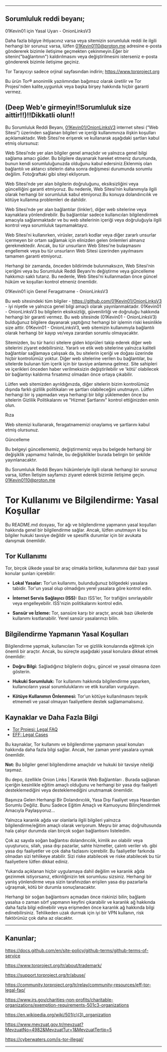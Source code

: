 ------------------------------------------------------------------------------------
## Sorumluluk reddi beyanı;
01Kevin01 için Yasal Uyarı - OnionLinksV3

Daha fazla bilgiye ihtiyacınız varsa veya sitemizin sorumluluk reddi ile ilgili herhangi bir sorunuz varsa, lütfen 01Kevin0110@proton.me adresine e-posta göndererek bizimle iletişime geçmekten çekinmeyin.Eğer bir sitenin("bağlantının") kaldırılmasını veya değiştirilmesini isterseniz e-posta göndererek bizimle iletişime geçiniz.

Tor Tarayıcıyı sadece orjinal sayfasından indirin;
https://www.torproject.org

Bu ürün Tor® anonimlik yazılımından bağımsız olarak üretilir ve Tor Projesi'nden kalite,uygunluk veya başka birşey hakkında hiçbir garanti vermez.

## (Deep Web'e girmeyin!!Sorumluluk size aittir!!)!!Dikkatli olun!!
 Bu Sorumluluk Reddi Beyanı, [01Kevin01/OnionLinksV3](https://github.com/01Kevin01/OnionLinksV3) internet sitesi (“Web Sitesi”) üzerinden sağlanan bilgileri ve içeriği kullanımınıza ilişkin koşulları açıklamaktadır. Web Sitesi’ne erişerek ve kullanarak aşağıdaki şartları kabul etmiş olursunuz:

Web Sitesi’nde yer alan bilgiler genel amaçlıdır ve yalnızca genel bilgi sağlama amacı güder. Bu bilgilere dayanarak hareket etmeniz durumunda, bunun kendi sorumluluğunuzda olduğunu kabul edersiniz.Eklenmiş olan bağlantılı ve aktarıcı sitelerin daha sonra değişmesi durumunda sorumlu değilim. Fotoğraftaki gibi siteyi ekliyorum.

Web Sitesi’nde yer alan bilgilerin doğruluğunu, eksiksizliğini veya güncelliğini garanti etmiyoruz. Bu nedenle, Web Sitesi’nin kullanımıyla ilgili olarak herhangi bir sorumluluk kabul etmiyoruz.Bu konuya dolandırıcılık ve kötüye kullanma problemleri de dahildir.

Web Sitesi’nde yer alan bağlantılar (linkler), diğer web sitelerine veya kaynaklara yönlendirebilir. Bu bağlantılar sadece kullanıcıları bilgilendirmek amacıyla sağlanmaktadır ve bu web sitelerinin içeriği veya doğruluğuyla ilgili kontrol veya sorumluluk taşımamaktayız.

Web Sitesi’ni kullanırken, virüsler, zararlı kodlar veya diğer zararlı unsurlar içermeyen bir ortam sağlamak için elinizden gelen önlemleri almanız gerekmektedir. Ancak, bu tür unsurların Web Sitesi’ne bulaşmasını engellemek veya bu tür unsurların Web Sitesi üzerinden yayılmasını tamamen garanti etmiyoruz.

Herhangi bir zamanda, önceden bildirimde bulunmaksızın, Web Sitesi’nin içeriğini veya bu Sorumluluk Reddi Beyanı’nı değiştirme veya güncelleme hakkımızı saklı tutarız. Bu nedenle, Web Sitesi’ni kullanmadan önce güncel hüküm ve koşulları kontrol etmeniz önemlidir.

01Kevin01 için Genel Feragatname - OnionLinksV3

Bu web sitesindeki tüm bilgiler - https://github.com/01Kevin01/OnionLinksV3 - iyi niyetle ve yalnızca genel bilgi amaçlı olarak yayınlanmaktadır. 01Kevin01 - OnionLinksV3 bu bilgilerin eksiksizliği, güvenilirliği ve doğruluğu hakkında herhangi bir garanti vermez. Bu web sitesinde (01Kevin01 - OnionLinksV3) bulduğunuz bilgilere dayanarak yaptığınız herhangi bir işlemin riski kesinlikle size aittir. 01Kevin01 - OnionLinksV3, web sitemizin kullanımıyla bağlantılı olarak herhangi bir kayıp ve/veya zarardan sorumlu olmayacaktır.

Sitemizden, bu tür harici sitelere giden köprüleri takip ederek diğer web sitelerini ziyaret edebilirsiniz. Yararlı ve etik web sitelerine yalnızca kaliteli bağlantılar sağlamaya çalışsak da, bu sitelerin içeriği ve doğası üzerinde hiçbir kontrolümüz yoktur. Diğer web sitelerine verilen bu bağlantılar, bu sitelerde bulunan tüm içerik için bir tavsiye anlamına gelmez. Site sahipleri ve içerikleri önceden haber verilmeksizin değiştirilebilir ve 'kötü' olabilecek bir bağlantıyı kaldırma fırsatımız olmadan önce ortaya çıkabilir.

Lütfen web sitemizden ayrıldığınızda, diğer sitelerin bizim kontrolümüz dışında farklı gizlilik politikaları ve şartları olabileceğini unutmayın. Lütfen herhangi bir iş yapmadan veya herhangi bir bilgi yüklemeden önce bu sitelerin Gizlilik Politikalarını ve "Hizmet Şartlarını" kontrol ettiğinizden emin olun.

Rıza

Web sitemizi kullanarak, feragatnamemizi onaylamış ve şartlarını kabul etmiş olursunuz.

Güncelleme

Bu belgeyi güncellememiz, değiştirmemiz veya bu belgede herhangi bir değişiklik yapmamız halinde, bu değişiklikler burada belirgin bir şekilde yayınlanacaktır.

Bu Sorumluluk Reddi Beyanı hükümleriyle ilgili olarak herhangi bir sorunuz varsa, lütfen İletişim sayfamızı ziyaret ederek bizimle iletişime geçin. 01Kevin0110@proton.me

# Tor Kullanımı ve Bilgilendirme: Yasal Koşullar

Bu README.md dosyası, Tor ağı ve bilgilendirme yapmanın yasal koşulları hakkında genel bir bilgilendirme sağlar. Ancak, lütfen unutmayın ki bu bilgiler hukuki tavsiye değildir ve spesifik durumlar için bir avukata danışmak önemlidir.

## Tor Kullanımı

Tor, birçok ülkede yasal bir araç olmakla birlikte, kullanımına dair bazı yasal konular şunları içerebilir:

- **Lokal Yasalar:** Tor'un kullanımı, bulunduğunuz bölgedeki yasalara tabidir. Tor'un yasal olup olmadığını yerel yasalara göre kontrol edin.

- **İnternet Servis Sağlayıcı (ISS):** Bazı ISS'ler, Tor trafiğini sınırlayabilir veya engelleyebilir. ISS'nizin politikalarını kontrol edin.

- **Sansür ve İzleme:** Tor, sansüre karşı bir araçtır, ancak bazı ülkelerde kullanımı kısıtlanabilir. Yerel sansür yasalarınızı bilin.

## Bilgilendirme Yapmanın Yasal Koşulları

Bilgilendirme yapmak, kullanıcıları Tor ve gizlilik konularında eğitmek için önemli bir araçtır. Ancak, bu süreçte aşağıdaki yasal konulara dikkat etmek önemlidir:

- **Doğru Bilgi:** Sağladığınız bilgilerin doğru, güncel ve yasal olmasına özen gösterin.

- **Hukuki Sorumluluk:** Tor kullanımı hakkında bilgilendirme yaparken, kullanıcıların yasal sorumluluklarını ve etik kuralları vurgulayın.

- **Kötüye Kullanımın Önlenmesi:** Tor'un kötüye kullanılmasını teşvik etmemeli ve yasal olmayan faaliyetlere destek sağlamamalısınız.

## Kaynaklar ve Daha Fazla Bilgi

- [Tor Projesi: Legal FAQ](https://www.torproject.org/docs/faq.html.en#Legal)
- [EFF: Legal Cases](https://www.eff.org/issues/tor-legal-faq)

Bu kaynaklar, Tor kullanımı ve bilgilendirme yapmanın yasal konuları hakkında daha fazla bilgi sağlar. Ancak, her zaman yerel yasalara uymak önemlidir.

**Not:** Bu bilgiler genel bilgilendirme amaçlıdır ve hukuki bir tavsiye niteliği taşımaz.

Bu depo, özellikle Onion Links | Karanlık Web Bağlantıları . Burada sağlanan içeriğin kesinlikle eğitim amaçlı olduğunu ve herhangi bir yasa dışı faaliyeti desteklemediğini veya desteklemediğini unutmamak önemlidir.

Başınıza Gelen Herhangi Bir Dolandırıcılık, Yasa Dışı Faaliyet veya Hasardan Sorumlu Değiliz. Bunu Sadece Eğitim Amaçlı ve Kamuoyunu Bilinçlendirmek Amacıyla Paylaşıyoruz...

Yalnızca karanlık ağda var olanlarla ilgili bilgileri yalnızca bilgilendirme/eğitim amaçlı olarak veriyorum. Meşru bir amaç doğrultusunda hala çalışır durumda olan birçok soğan bağlantısını listeledim.

Çok az sayıda soğan bağlantısı dolandırıcılık, kimlik avı olabilir veya uyuşturucu, silah, yasa dışı pazarlar, sahte hizmetler, çalıntı veriler vb. gibi yasa dışı faaliyetler ve çok daha fazlasını içerebilir. Bu faaliyetler farkında olmadan sizi tehlikeye atabilir. Sizi riske atabilecek ve riske atabilecek bu tür faaliyetlere lütfen dikkat ediniz.

Yukarıda açıklanan hiçbir uygulamaya dahil değilim ve karanlık ağda gezinmek istiyorsanız, etkinliğinizin tek sorumlusu sizsiniz. Herhangi bir yanlış yönlendirme veya sizin tarafınızdan erişilen yasa dışı pazarlarla uğraşmak, kötü bir durumla sonuçlanacaktır.

Herhangi bir soğan bağlantısını açmadan önce riskinizi bilin; bağlantı yasalsa o zaman sörf yapmanın keyfini çıkarabilir ve karanlık ağ hakkında daha fazla bilgi edinebilir veya erişmeden önce karanlık ağ hakkında bilgi edinebilirsiniz. Tehlikeden uzak durmak için iyi bir VPN kullanın, risk faktörünüz çok daha az olacaktır.

------------------------------------------------------------------------------------
## Kanunlar;

https://docs.github.com/en/site-policy/github-terms/github-terms-of-service

https://www.torproject.org/tr/about/trademark/

https://support.torproject.org/tr/abuse/

https://community.torproject.org/tr/relay/community-resources/eff-tor-legal-faq/

https://www.irs.gov/charities-non-profits/charitable-organizations/exemption-requirements-501c3-organizations

https://en.wikipedia.org/wiki/501(c)(3)_organization

https://www.mevzuat.gov.tr/mevzuat?MevzuatNo=4982&MevzuatTur=1&MevzuatTertip=5

https://cyberwaters.com/is-tor-illegal/

------------------------------------------------------------------------------------
